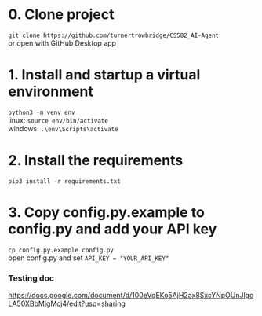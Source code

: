 # 0. Clone project
`git clone https://github.com/turnertrowbridge/CS582_AI-Agent`  
or open with GitHub Desktop app  


# 1. Install and startup a virtual environment  
`python3 -m venv env`  
linux:
`source env/bin/activate`  
windows:
`.\env\Scripts\activate`

# 2. Install the requirements  
`pip3 install -r requirements.txt`  

# 3. Copy config.py.example to config.py and add your API key  
`cp config.py.example config.py`  
open config.py and set `API_KEY = "YOUR_API_KEY"`  



### Testing doc
https://docs.google.com/document/d/100eVqEKo5AjH2ax8SxcYNpOUnJlgoLA50XBbMjgMcj4/edit?usp=sharing
